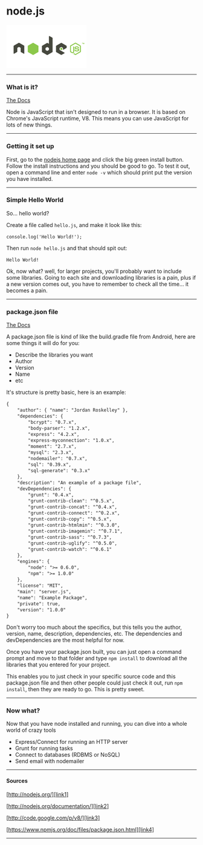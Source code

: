 # node.js

![nodejs][img1]

---

### What is it?

[The Docs][link2]

Node is JavaScript that isn't designed to run in a browser. It is based on Chrome's JavaScript runtime, V8. This means you can use JavaScript for lots of new things.

---

### Getting it set up

First, go to the [nodejs home page][link1] and click the big green install button. Follow the install instructions and you should be good to go. To test it out, open a command line and enter `node -v` which should print put the version you have installed.

---

### Simple Hello World

So... hello world?

Create a file called `hello.js`, and make it look like this:

```
console.log('Hello World!');
```

Then run `node hello.js` and that should spit out:

```
Hello World!
```

Ok, now what? well, for larger projects, you'll probably want to include some libraries. Going to each site and downloading libraries is a pain, plus if a new version comes out, you have to remember to check all the time... it becomes a pain.

---

### package.json file

[The Docs][link4]

A package.json file is kind of like the build.gradle file from Android, here are some things it will do for you:

* Describe the libraries you want
* Author
* Version
* Name
* etc

It's structure is pretty basic, here is an example:

```
{
	"author": { "name": "Jordan Roskelley" },
	"dependencies": {
		"bcrypt": "0.7.x",
		"body-parser": "1.2.x",
		"express": "4.2.x",
		"express-myconnection": "1.0.x",
		"moment": "2.7.x",
		"mysql": "2.3.x",
		"nodemailer": "0.7.x",
		"sql": "0.39.x",
		"sql-generate": "0.3.x"
	},
	"description": "An example of a package file",
	"devDependencies": {
		"grunt": "0.4.x",
		"grunt-contrib-clean": "^0.5.x",
		"grunt-contrib-concat": "^0.4.x",
		"grunt-contrib-connect": "^0.2.x",
		"grunt-contrib-copy": "^0.5.x",
		"grunt-contrib-htmlmin": "^0.3.0",
		"grunt-contrib-imagemin": "^0.7.1",
		"grunt-contrib-sass": "^0.7.3",
		"grunt-contrib-uglify": "^0.5.0",
		"grunt-contrib-watch": "^0.6.1"
	},
	"engines": {
		"node": ">= 0.6.0",
		"npm": ">= 1.0.0"
	},
	"license": "MIT",
	"main": "server.js",
	"name": "Example Package",
	"private": true,
	"version": "1.0.0"
}
```

Don't worry too much about the specifics, but this tells you the author, version, name, description, dependencies, etc. The dependencies and devDependencies are the most helpful for now.

Once you have your package.json built, you can just open a command prompt and move to that folder and type `npm install` to download all the libraries that you entered for your project.

This enables you to just check in your specific source code and this package.json file and then other people could just check it out, run `npm install`, then they are ready to go. This is pretty sweet.

---

### Now what?

Now that you have node installed and running, you can dive into a whole world of crazy tools

* Express/Connect for running an HTTP server
* Grunt for running tasks
* Connect to databases (RDBMS or NoSQL)
* Send email with nodemailer

---

#### Sources

[http://nodejs.org/][link1]

[http://nodejs.org/documentation/][link2]

[http://code.google.com/p/v8/][link3]

[https://www.npmjs.org/doc/files/package.json.html][link4]

---

[link1]: http://nodejs.org/
[link2]: http://nodejs.org/documentation/
[link3]: http://code.google.com/p/v8/
[link4]: https://www.npmjs.org/doc/files/package.json.html

[img1]: /assets/2014-08-06/nodejs.png